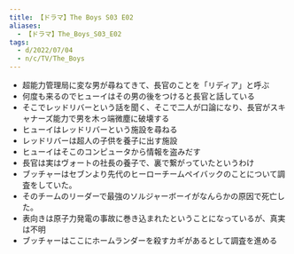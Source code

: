 ```yaml
---
title: 【ドラマ】The Boys S03 E02
aliases:
  - 【ドラマ】The_Boys_S03_E02
tags:
  - d/2022/07/04
  - n/c/TV/The_Boys
---
```



- 超能力管理局に変な男が尋ねてきて、長官のことを「リディア」と呼ぶ
- 何度も来るのでヒューイはその男の後をつけると長官と話している
- そこでレッドリバーという話を聞く、そこで二人が口論になり、長官がスキャナーズ能力で男を木っ端微塵に破壊する
- ヒューイはレッドリバーという施設を尋ねる
- レッドリバーは超人の子供を養子に出す施設
- ヒューイはそこのコンピュータから情報を盗みだす
- 長官は実はヴォートの社長の養子で、裏で繋がっていたというわけ
- ブッチャーはセブンより先代のヒーローチームペイバックのことについて調査をしていた。
- そのチームのリーダーで最強のソルジャーボーイがなんらかの原因で死亡した。
- 表向きは原子力発電の事故に巻き込まれたということになっているが、真実は不明
- ブッチャーはここにホームランダーを殺すカギがあるとして調査を進める


